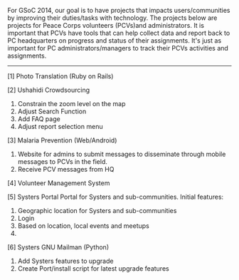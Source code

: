 For GSoC 2014, our goal is to have projects that impacts users/communities by improving their duties/tasks with technology. The projects below are projects for Peace Corps volunteers (PCVs)and administrators. It is important that PCVs have tools that can help collect data and report back to PC headquarters on progress and status of their assignments. It's just as important for PC administrators/managers to track their PCVs activities and assignments. 

***

[1] Photo Translation (Ruby on Rails)

[2] Ushahidi Crowdsourcing
1. Constrain the zoom level on the map
2. Adjust Search Function
3. Add FAQ page
4. Adjust report selection menu

[3] Malaria Prevention (Web/Android)
1. Website for admins to submit messages to disseminate through mobile messages to PCVs in the field.
2. Receive PCV messages from HQ

[4] Volunteer Management System

[5] Systers Portal 
Portal for Systers and sub-communities. 
Initial features:
1. Geographic location for Systers and sub-communities
2. Login
3. Based on location, local events and meetups
4. 

[6] Systers GNU Mailman (Python)
1. Add Systers features to upgrade 
2. Create Port/install script for latest upgrade features